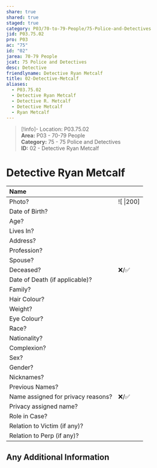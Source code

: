 ```yaml
---  
share: true  
shared: true  
staged: true  
category: P03/70-to-79-People/75-Police-and-Detectives  
jid: P03.75.02  
pro: P03  
ac: "75"  
id: "02"  
jarea: 70-79 People  
jcat: 75 Police and Detectives  
desc: Detective  
friendlyname: Detective Ryan Metcalf  
title: 02-Detective-Metcalf  
aliases:  
  - P03.75.02  
  - Detective Ryan Metcalf  
  - Detective R. Metcalf  
  - Detective Metcalf  
  - Ryan Metcalf  
---  
```

>[!info]- Location: P03.75.02  
>**Area:** P03 - 70-79 People  
>**Category:** 75 - 75 Police and Detectives  
>**ID:** 02 - Detective Ryan Metcalf  
  
# Detective Ryan Metcalf  
  
| Name                               |            |  
|:---------------------------------- |:---------- |  
| Photo?                             | ![  \|200] |  
| Date of Birth?                     |            |  
| Age?                               |            |  
| Lives In?                          |            |  
| Address?                           |            |  
| Profession?                        |            |  
| Spouse?                            |            |  
| Deceased?                          | ❌/✅      |  
| Date of Death (if applicable)?     |            |  
| Family?                            |            |  
| Hair Colour?                       |            |  
| Weight?                            |            |  
| Eye Colour?                        |            |  
| Race?                              |            |  
| Nationality?                       |            |  
| Complexion?                        |            |  
| Sex?                               |            |  
| Gender?                                   |            |  
| Nicknames?                         |            |  
| Previous Names?                    |            |  
| Name assigned for privacy reasons? | ❌/✅      |  
| Privacy assigned name?             |            |  
| Role in Case?                      |            |  
| Relation to Victim (if any)?       |            |  
| Relation to Perp (if any)?         |            |  
  
## Any Additional Information